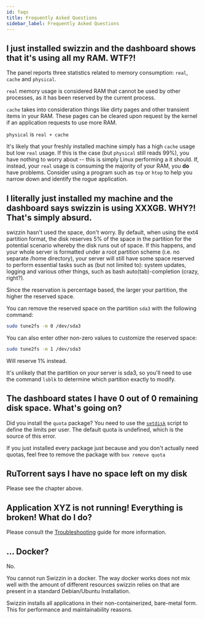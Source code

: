 ```yaml
---
id: faqs
title: Frequently Asked Questions
sidebar_label: Frequently Asked Questions
---
```


## I just installed swizzin and the dashboard shows that it's using all my RAM. WTF?!

The panel reports three statistics related to memory consumption: `real`, `cache` and `physical`.

`real` memory usage is considered RAM that cannot be used by other processes, as it has been reserved by the current process.

`cache` takes into consideration things like dirty pages and other transient items in your RAM. These pages can be cleared upon request by the kernel if an application requests to use more RAM.

`physical` is `real + cache`

It's likely that your freshly installed machine simply has a high `cache` usage but low `real` usage. If this is the case (but `physical` still reads 99%), you have nothing to worry about -- this is simply Linux performing a it should. If, instead, your `real` usage is consuming the majority of your RAM, you **do** have problems. Consider using a program such as `top` or `htop` to help you narrow down and identify the rogue application.

## I literally just installed my machine and the dashboard says swizzin is using XXXGB. WHY?! That's simply absurd.

swizzin hasn't used the space, don't worry. By default, when using the ext4 partition format, the disk reserves 5% of the space in the partition for the potential scenario whereby the disk runs out of space. If this happens, and your whole server is formatted under a root partition scheme (i.e. no separate /home directory), your server will still have some space reserved to perform essential tasks such as (but not limited to): system updates, logging and various other things, such as bash auto(tab)-completion (crazy, right?).

Since the reservation is percentage based, the larger your partition, the higher the reserved space.

You can remove the reserved space on the partition `sda3` with the following command:

```bash
sudo tune2fs -m 0 /dev/sda3
```

You can also enter other non-zero values to customize the reserved space:

```bash
sudo tune2fs -m 1 /dev/sda3
```

Will reserve 1% instead.

It's unlikely that the partition on *your* server is sda3, so you'll need to use the command `lsblk` to determine which partition exactly to modify.

## The dashboard states I have 0 out of 0 remaining disk space. What's going on?

Did you install the `quota` package? You need to use the [`setdisk`](/docs/scripts/setdisk) script to define the limits per user. The default quota is undefined, which is the source of this error.

If you just installed every package just because and you don't actually need quotas, feel free to remove the package with `box remove quota`

## RuTorrent says I have no space left on my disk

Please see the chapter above.

## Application XYZ is not running! Everything is broken! What do I do?
Please consult the [Troubleshooting](/docs/guides/troubleshooting) guide for more information.

## ... Docker?

No.

You cannot run Swizzin in a docker. The way docker works does not mix well with the amount of different resources swizzin relies on that are present in a standard Debian/Ubuntu Installation.

Swizzin installs all applications in their non-containerized, bare-metal form. This for performance and maintainability reasons. 
